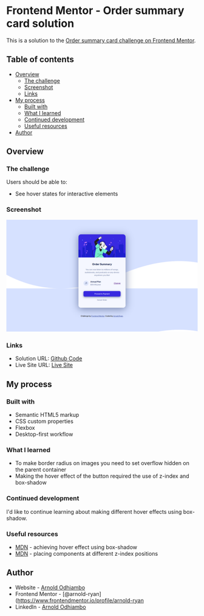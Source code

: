 # Frontend Mentor - Order summary card solution

This is a solution to the [Order summary card challenge on Frontend Mentor](https://www.frontendmentor.io/challenges/order-summary-component-QlPmajDUj).

## Table of contents

- [Overview](#overview)
  - [The challenge](#the-challenge)
  - [Screenshot](#screenshot)
  - [Links](#links)
- [My process](#my-process)
  - [Built with](#built-with)
  - [What I learned](#what-i-learned)
  - [Continued development](#continued-development)
  - [Useful resources](#useful-resources)
- [Author](#author)

## Overview

### The challenge

Users should be able to:

- See hover states for interactive elements

### Screenshot

![](./screen-shot.png)

### Links

- Solution URL: [Github Code](https://github.com/arnold-ryan/order-summary-component-main)
- Live Site URL: [Live Site](https://arnold-order-summary-card.netlify.app/)

## My process

### Built with

- Semantic HTML5 markup
- CSS custom properties
- Flexbox
- Desktop-first workflow

### What I learned

- To make border radius on images you need to set overflow hidden on the parent container
- Making the hover effect of the button required the use of z-index and box-shadow

### Continued development

I'd like to continue learning about making different hover effects using box-shadow.

### Useful resources

- [MDN](https://developer.mozilla.org/en-US/docs/Web/CSS/box-shadow) - achieving hover effect using box-shadow
- [MDN](https://developer.mozilla.org/en-US/docs/Web/CSS/z-index) - placing components at different z-index positions

## Author

- Website - [Arnold Odhiambo](https://arnold-portfolio.netlify.app)
- Frontend Mentor - [@arnold-ryan](https://www.frontendmentor.io/profile/arnold-ryan
- LinkedIn - [Arnold Odhiambo](https://www.linkedin.com/in/arnold-odhiambo-dev/)
